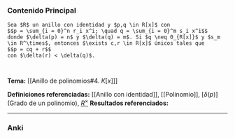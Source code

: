 ### Contenido Principal

```ad-theorem
Sea $R$ un anillo con identidad y $p,q \in R[x]$ con
$$p = \sum_{i = 0}^n r_i x^i; \quad q = \sum_{i = 0}^m s_i x^i$$
donde $\delta(p) = n$ y $\delta(q) = m$. Si $q \neq 0_{R[x]}$ y $s_m \in R^\times$, entonces $\exists c,r \in R[x]$ únicos tales que
$$p = cq + r$$
con $\delta(r) < \delta(q)$.
```

```ad-proof


```

**Tema:** [[Anillo de polinomios#4. $K[x]$]]

**Definiciones referenciadas:** [[Anillo con identidad]], [[Polinomio]], [$\delta(p)$](Grado de un polinomio), [$R^\times$](Unidad)
**Resultados referenciados:**

---
### Anki

